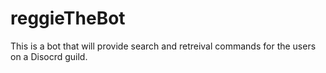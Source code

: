 # reggieTheBot
This is a bot that will provide search and retreival commands for the users on a Disocrd guild.
